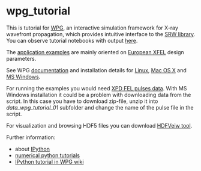 # wpg_tutorial
This is tutorial for [WPG](https://github.com/samoylv/WPG), an interactive simulation framework for X-ray wavefront propagation, which provides intuitive interface to the [SRW library](https://github.com/ochubar/SRW). You can observe tutorial notebooks with output [here](https://github.com/samoylv/wpg_tutorial/tree/master/reports).  

The [application examples](http://wpg.readthedocs.org/en/latest/tutorials.html) are  mainly oriented on [European XFEL](http://www.xfel.eu) design parameters. 

See WPG [documentation](http://wpg.readthedocs.org/en/latest/index.html) and installation details for [Linux](http://wpg.readthedocs.io/en/latest/wpg.html#on-ubuntu-desktop), [Mac OS X](http://wpg.readthedocs.io/en/latest/wpg.html#mac-os-x) and [MS Windows](http://wpg.readthedocs.io/en/latest/wpg.html#on-ms-windows).

For running the examples you would need [XPD FEL pulses data](https://in.xfel.eu/xpd/). With MS Windows installation it could be a problem with downloading data from the script. In this case you have to download zip-file, unzip it into *data_wpg_tutorial_01* subfolder and change the name of the pulse file in the script. 

For visualization and browsing HDF5 files you can download [HDFVeiw tool](https://support.hdfgroup.org/products/java/hdfview/).

Further information: 
- about [IPython](https://plot.ly/python/ipython-notebook-tutorial)
- [numerical python tutorials](http://www.numerical-tours.com/python/) 
- [IPython tutorial in WPG wiki](https://github.com/samoylv/WPG/wiki/Tutorial-files)
